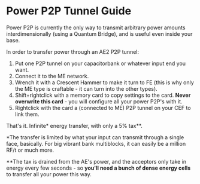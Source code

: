 # Power P2P Tunnel Guide
Power P2P is currently the only way to transmit arbitrary power amounts interdimensionally (using a Quantum Bridge), and is useful even inside your base.

In order to transfer power through an AE2 P2P tunnel:
1. Put one P2P tunnel on your capacitorbank or whatever input end you want.
2. Connect it to the ME network.
3. Wrench it with a Crescent Hammer to make it turn to FE (this is why only the ME type is craftable - it can turn into the other types).
4. Shift+rightclick with a memory card to copy settings to the card. **Never overwrite this card** - you will configure all your power P2P's with it.
5. Rightclick with the card a (connected to ME) P2P tunnel on your CEF to link them.

That's it. Infinite* energy transfer, with only a 5% tax**.

\*The transfer is limited by what your input can transmit through a single face, basically. For big vibrant bank multiblocks, it can easily be a million RF/t or much more.

\**The tax is drained from the AE's power, and the acceptors only take in energy every few seconds - so **you'll need a bunch of dense energy cells** to transfer all your power this way.
